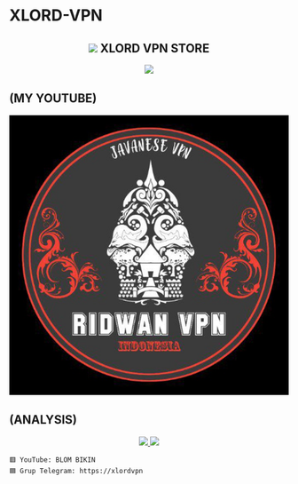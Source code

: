 # XLORD-VPN<!-- Hi skid <3 -->

<h2 align="center"><img src="https://s8.gifyu.com/images/979447220829032478.gif" height="25px"> XLORD VPN STORE<a href="https://discord.gg/onlp"></a></h2>

<p align="center">

<img src="https://readme-typing-svg.herokuapp.com?color=000000&center=true&vCenter=true&multiline=true&height=85&lines=𝙃𝙚𝙡𝙡𝙤,+𝙬𝙚𝙡𝙘𝙤𝙢𝙚;𝗜𝗻𝘁𝗿𝗼𝗱𝘂𝗰𝗲+𝗠𝘆+𝗡𝗮𝗺𝗲+XLORD-Project;𝗦𝘂𝗯𝘀𝗰𝗿𝗶𝗯𝗲+𝘁𝗼+𝗬𝗼𝘂𝗧𝘂𝗯𝗲+Xlord Yy">

  ## (MY YOUTUBE)

[![LeetHub](https://github.com/MyRidwan/MyRidwan/blob/ipuk/20221010_001912.png)](https://youtube.com/c/alnurridwan "LeetHub saves lives!")
## (ANALYSIS)
<p align="center">

<a href="https://github.com/xlord27">

  <img height="180em" src="https://github-readme-stats-eight-theta.vercel.app/api?username=MyRidwan&show_icons=true&theme=algolia&include_all_commits=true&count_private=true"/>

  <img height="180em" src="https://github-readme-stats-eight-theta.vercel.app/api/top-langs/?username=MyRidwan&layout=compact&langs_count=8&theme=algolia"/>

</a>
</p>





```
🟥 YouTube: BLOM BIKIN
🟦 Grup Telegram: https://xlordvpn
```




















